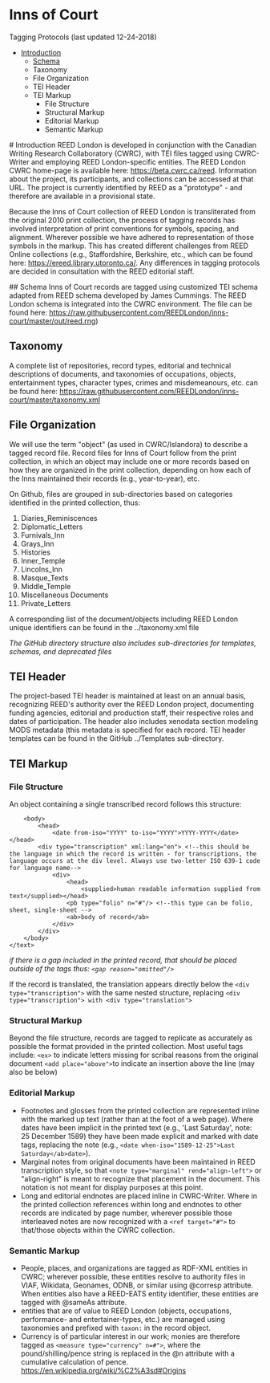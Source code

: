 # Inns of Court
Tagging Protocols
(last updated 12-24-2018)

<!-- MarkdownTOC autolink="true" style="unordered"-->

- [Introduction](#introduction)
	- [Schema](#schema)
	- Taxonomy
	- File Organization
	- TEI Header
	- TEI Markup
		- File Structure
		- Structural Markup
		- Editorial Markup
		- Semantic Markup

<!-- /MarkdownTOC -->


<a name="introduction"># Introduction</a>
REED London is developed in conjunction with the Canadian Writing Research Collaboratory (CWRC), with TEI files tagged using CWRC-Writer and employing REED London-specific entities. The REED London CWRC home-page is available here: https://beta.cwrc.ca/reed. Information about the project, its participants, and collections can be accessed at that URL. The project is currently identified by REED as a "prototype" - and therefore are available in a provisional state.

Because the Inns of Court collection of REED London is transliterated from the original 2010 print collection, the process of tagging records has involved interpretation of print conventions for symbols, spacing, and alignment. Wherever possible we have adhered to representation of those symbols in the markup. This has created different challenges from REED Online collections (e.g., Staffordshire, Berkshire, etc., which can be found here: https://ereed.library.utoronto.ca/. Any differences in tagging protocols are decided in consultation with the REED editorial staff.

<a name="schema">## Schema</a>
Inns of Court records are tagged using customized TEI schema adapted from REED schema developed by James Cummings. The REED London schema is integrated into the CWRC environment. The file can be found here: 
https://raw.githubusercontent.com/REEDLondon/inns-court/master/out/reed.rng)

## Taxonomy
A complete list of repositories, record types, editorial and technical descriptions of documents, and taxonomies of occupations, objects, entertainment types, character types, crimes and misdemeanours, etc. can be found here:
https://raw.githubusercontent.com/REEDLondon/inns-court/master/taxonomy.xml

## File Organization 
We will use the term "object" (as used in CWRC/Islandora) to describe a tagged record file. Record files for Inns of Court follow from the print collection, in which an object may include one or more records based on how they are organized in the print collection, depending on how each of the Inns maintained their records (e.g., year-to-year), etc. 

On Github, files are grouped in sub-directories based on categories identified in the printed collection, thus:
1. Diaries_Reminiscences
2. Diplomatic_Letters
3. Furnivals_Inn
4. Grays_Inn
5. Histories
6. Inner_Temple
7. Lincolns_Inn
8. Masque_Texts
9. Middle_Temple
10. Miscellaneous Documents
11. Private_Letters

A corresponding list of the document/objects including REED London unique identifiers can be found in the ../taxonomy.xml file 

*The GitHub directory structure also includes sub-directories for templates, schemas, and deprecated files*


## TEI Header
The project-based TEI header is maintained at least on an annual basis, recognizing REED's authority over the REED London project, documenting funding agencies, editorial and production staff, their respective roles and dates of participation. The header also includes xenodata section modeling MODS metadata (this metadata is specified for each record. TEI header templates can be found in the GitHub ../Templates sub-directory.

## TEI Markup
### File Structure
An object containing a single transcribed record follows this structure:
````<text ana="taxon:[record-type] taxon:[unique id]" type="record">
	<body>
		<head>
			<date from-iso="YYYY" to-iso="YYYY">YYYY-YYYY</date></head> 
		<div type="transcription" xml:lang="en"> <!--this should be the language in which the record is written - for transcriptions, the language occurs at the div level. Always use two-letter ISO 639-1 code for language name-->
			<div>
				<head>
					<supplied>human readable information supplied from text</supplied></head>
				<pb type="folio" n="#"/> <!--this type can be folio, sheet, single-sheet -->
				<ab>body of record</ab>
			</div>
		</div>
	</body>
</text>
````
*if there is a gap included in the printed record, that should be placed outside of the <ab> tags thus: `<gap reason="omitted"/>`*

If the record is translated, the translation appears directly below the `<div type="transcription">` with the same nested structure, replacing `<div type="transcription"> with <div type="translation">`

### Structural Markup
Beyond the file structure, records are tagged to replicate as accurately as possible the format provided in the printed collection. Most useful tags include:
`<ex>` to indicate letters missing for scribal reasons from the original document
`<add place="above">`to indicate an insertion above the line (may also be below)

### Editorial Markup
* Footnotes and glosses from the printed collection are represented inline with the marked up text (rather than at the foot of a web page). Where dates have been implicit in the printed text (e.g., 'Last Saturday', note: 25 December 1589) they have been made explicit and marked with date tags, replacing the note (e.g., `<date when-iso="1589-12-25">Last Saturday</ab>date>`). 
* Marginal notes from original documents have been maintained in REED transcription style, so that `<note type="marginal" rend="align-left">` or "align-right" is meant to recognize that placement in the document. This notation is not meant for display purposes at this point.
* Long and editorial endnotes are placed inline in CWRC-Writer. Where in the printed collection references within long and endnotes to other records are indicated by page number, wherever possible those interleaved notes are now recognized with a `<ref target="#">` to that/those objects within the CWRC collection.

### Semantic Markup
* People, places, and organizations are tagged as RDF-XML entities in CWRC; wherever possible, these entities resolve to authority files in VIAF, Wikidata, Geonames, ODNB, or similar using @corresp attribute. When entities also have a REED-EATS entity identifier, these entities are tagged with @sameAs attribute.
* entities that are of value to REED London (objects, occupations, performance- and entertainer-types, etc.) are managed using taxonomies and prefixed with `taxon:` in the record object.
* Currency is of particular interest in our work; monies are therefore tagged as `<measure type="currency" n=#">`, where the pound/shilling/pence string is replaced in the @n attribute with a cumulative calculation of pence. https://en.wikipedia.org/wiki/%C2%A3sd#Origins



